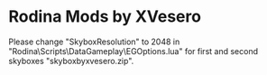 # Rodina Mods by XVesero
Please change "SkyboxResolution" to 2048 in "Rodina\Scripts\DataGameplay\EGOptions.lua" for first and second skyboxes "skyboxbyxvesero.zip".
